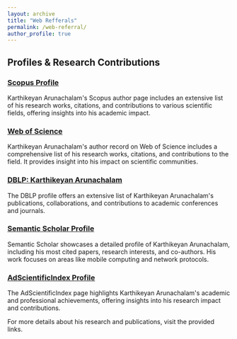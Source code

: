 ```yaml
---
layout: archive
title: "Web Refferals"
permalink: /web-referral/
author_profile: true
---
```


## Profiles & Research Contributions

### [Scopus Profile](https://www.scopus.com/authid/detail.uri?authorId=57202739171)
Karthikeyan Arunachalam's Scopus author page includes an extensive list of his research works, citations, and contributions to various scientific fields, offering insights into his academic impact.

### [Web of Science](https://www.webofscience.com/wos/author/record/AAD-3081-2020)
Karthikeyan Arunachalam's author record on Web of Science includes a comprehensive list of his research works, citations, and contributions to the field. It provides insight into his impact on scientific communities.

### [DBLP: Karthikeyan Arunachalam](https://dblp.org/pid/221/0362.html)
The DBLP profile offers an extensive list of Karthikeyan Arunachalam's publications, collaborations, and contributions to academic conferences and journals.

### [Semantic Scholar Profile](https://www.semanticscholar.org/author/Karthikeyan-Arunachalam/50813997)
Semantic Scholar showcases a detailed profile of Karthikeyan Arunachalam, including his most cited papers, research interests, and co-authors. His work focuses on areas like mobile computing and network protocols.

### [AdScientificIndex Profile](https://www.adscientificindex.com/scientist/karthikeyan-arunachalam/4597477)
The AdScientificIndex page highlights Karthikeyan Arunachalam's academic and professional achievements, offering insights into his research impact and contributions.

For more details about his research and publications, visit the provided links.

